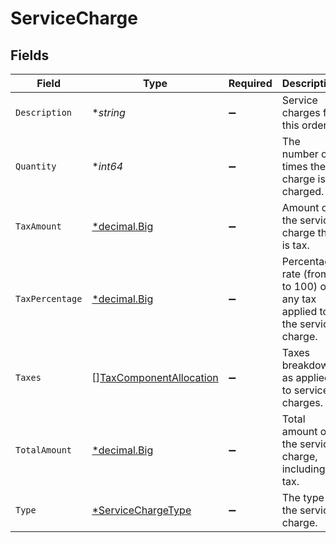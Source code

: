 # ServiceCharge


## Fields

| Field                                                                     | Type                                                                      | Required                                                                  | Description                                                               | Example                                                                   |
| ------------------------------------------------------------------------- | ------------------------------------------------------------------------- | ------------------------------------------------------------------------- | ------------------------------------------------------------------------- | ------------------------------------------------------------------------- |
| `Description`                                                             | **string*                                                                 | :heavy_minus_sign:                                                        | Service charges for this order.                                           | A service charge                                                          |
| `Quantity`                                                                | **int64*                                                                  | :heavy_minus_sign:                                                        | The number of times the charge is charged.                                | 1                                                                         |
| `TaxAmount`                                                               | [*decimal.Big](https://pkg.go.dev/github.com/ericlagergren/decimal#Big)   | :heavy_minus_sign:                                                        | Amount of the service charge that is tax.                                 | 0                                                                         |
| `TaxPercentage`                                                           | [*decimal.Big](https://pkg.go.dev/github.com/ericlagergren/decimal#Big)   | :heavy_minus_sign:                                                        | Percentage rate (from 0 to 100) of any tax applied to the service charge. | 0                                                                         |
| `Taxes`                                                                   | [][TaxComponentAllocation](../../models/shared/taxcomponentallocation.md) | :heavy_minus_sign:                                                        | Taxes breakdown as applied to service charges.                            |                                                                           |
| `TotalAmount`                                                             | [*decimal.Big](https://pkg.go.dev/github.com/ericlagergren/decimal#Big)   | :heavy_minus_sign:                                                        | Total amount of the service charge, including tax.                        | 0                                                                         |
| `Type`                                                                    | [*ServiceChargeType](../../models/shared/servicechargetype.md)            | :heavy_minus_sign:                                                        | The type of the service charge.                                           | Overpayment                                                               |